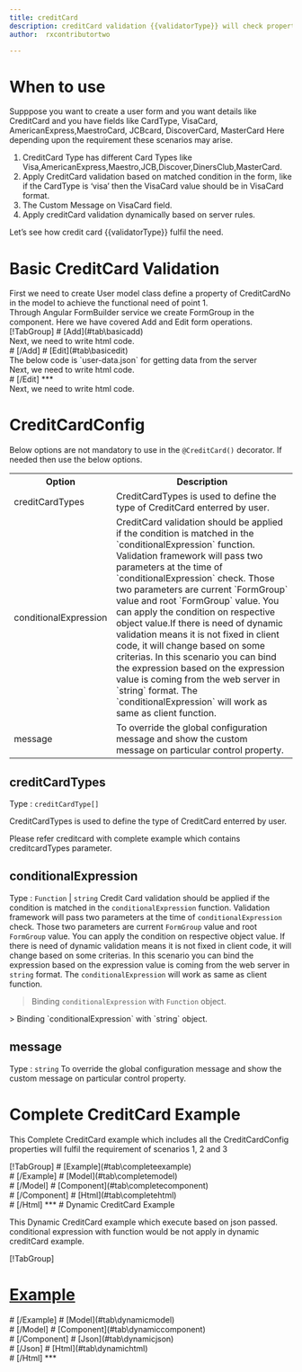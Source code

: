 ```yaml
---
title: creditCard 
description: creditCard validation {{validatorType}} will check property value is creditcardtype or not, It will not allow to enter any value other than credit card format.
author:  rxcontributortwo

---
```

# When to use
Supppose you want to create a user form and you want details like CreditCard and you have fields like CardType, VisaCard, AmericanExpress,MaestroCard, JCBcard, DiscoverCard, MasterCard  Here depending upon the requirement these scenarios may arise.
<ol>  
    <li>CreditCard Type has different Card Types like Visa,AmericanExpress,Maestro,JCB,Discover,DinersClub,MasterCard.</li>
    <li>Apply CreditCard validation based on matched condition in the form, like if the CardType  is ‘visa’ then the VisaCard value should be in VisaCard format.</li>
    <li>The Custom Message on VisaCard field.  </li>
    <li>Apply creditCard validation dynamically based on server rules.</li>
</ol>

Let’s see how credit card {{validatorType}} fulfil the need.

# Basic CreditCard Validation
<data-scope scope="['decorator']">
First we need to create User model class define a property of CreditCardNo in the model to achieve the functional need of point 1.
<div component="app-code" key="creditCard-add-model"></div> 
</data-scope>
Through Angular FormBuilder service we create FormGroup in the component.
Here we have covered Add and Edit form operations. 

<data-scope scope="['decorator']">
<div component="app-tabs" key="basic-operations"></div>
[!TabGroup]
# [Add](#tab\basicadd)
<div component="app-code" key="creditCard-add-component"></div> 
Next, we need to write html code.
<div component="app-code" key="creditCard-add-html"></div> 
<div component="app-example-runner" ref-component="app-creditCard-add"></div>
# [/Add]
# [Edit](#tab\basicedit)
<div component="app-code" key="creditCard-edit-component"></div> 
The below code is `user-data.json` for getting data from the server
<div component="app-code" key="creditCard-edit-json"></div> 
Next, we need to write html code.
<div component="app-code" key="creditCard-edit-html"></div> 
<div component="app-example-runner" ref-component="app-creditCard-edit"></div>
# [/Edit]
***
</data-scope>

<data-scope scope="['validator','template-driven']">
<div component="app-code" key="creditCard-add-component"></div> 
Next, we need to write html code.
<div component="app-code" key="creditCard-add-html"></div> 
<div component="app-example-runner" ref-component="app-creditCard-add"></div>
</data-scope>

# CreditCardConfig
Below options are not mandatory to use in the `@CreditCard()` decorator. If needed then use the below options.

<table class="table table-bordered table-striped">
<tr><th>Option</th><th>Description</th></tr>
<tr><td><a (click)='scrollTo("#creditCardTypes")' title="creditCardTypes">creditCardTypes</a></td><td>CreditCardTypes is used to define the type of CreditCard enterred by user.</td></tr>
<tr><td><a  (click)='scrollTo("#conditionalExpression")' title="conditionalExpression">conditionalExpression</a></td><td>CreditCard validation should be applied if the condition is matched in the `conditionalExpression` function. Validation framework will pass two parameters at the time of `conditionalExpression` check. Those two parameters are current `FormGroup` value and root `FormGroup` value. You can apply the condition on respective object value.If there is need of dynamic validation means it is not fixed in client code, it will change based on some criterias. In this scenario you can bind the expression based on the expression value is coming from the web server in `string` format. The `conditionalExpression` will work as same as client function.</td></tr>
<tr><td><a  (click)='scrollTo("#message")' title="message">message</a></td><td>To override the global configuration message and show the custom message on particular control property.</td></tr>
</table>

## creditCardTypes 
Type :  `creditCardType[]` 

CreditCardTypes is used to define the type of CreditCard enterred by user.

<div component="app-code" key="creditCard-creditCardTypesExample-model"></div> 
Please refer creditcard with complete example which contains creditcardTypes parameter.

## conditionalExpression 
Type :  `Function`  |  `string`
Credit Card validation should be applied if the condition is matched in the `conditionalExpression` function. Validation framework will pass two parameters at the time of `conditionalExpression` check. Those two parameters are current `FormGroup` value and root `FormGroup` value. You can apply the condition on respective object value.
If there is need of dynamic validation means it is not fixed in client code, it will change based on some criterias. In this scenario you can bind the expression based on the expression value is coming from the web server in `string` format. The `conditionalExpression` will work as same as client function.

> Binding `conditionalExpression` with `Function` object.
<div component="app-code" key="creditCard-conditionalExpressionExampleFunction-model"></div> 
> Binding `conditionalExpression` with `string` object.
<div component="app-code" key="creditCard-conditionalExpressionExampleString-model"></div> 

<div component="app-example-runner" ref-component="app-creditCard-conditionalExpression" title="creditCard decorators with conditionalExpression" key="conditionalExpression"></div>

## message 
Type :  `string` 
To override the global configuration message and show the custom message on particular control property. 

<div component="app-code" key="creditCard-messageExample-model"></div> 
<div component="app-example-runner" ref-component="app-creditCard-message" title="creditCard decorators with message" key="message"></div>

# Complete CreditCard Example

This Complete CreditCard example which includes all the CreditCardConfig properties will fulfil the requirement of scenarios 1, 2 and 3 

<div component="app-tabs" key="complete"></div>
[!TabGroup]
# [Example](#tab\completeexample)
<div component="app-example-runner" ref-component="app-creditCard-complete"></div>
# [/Example]
<data-scope scope="['decorator']">
# [Model](#tab\completemodel)
<div component="app-code" key="creditCard-complete-model"></div> 
# [/Model]
</data-scope>
# [Component](#tab\completecomponent)
<div component="app-code" key="creditCard-complete-component"></div> 
# [/Component]
# [Html](#tab\completehtml)
<div component="app-code" key="creditCard-complete-html"></div> 
# [/Html]
***

<data-scope scope="['decorator','validator']">
# Dynamic CreditCard Example

This Dynamic CreditCard example which execute based on json passed. conditional expression with function would be not apply in dynamic creditCard example. 

<div component="app-tabs" key="dynamic"></div>

[!TabGroup]
# [Example](#tab\dynamicexample)
<div component="app-example-runner" ref-component="app-creditCard-dynamic"></div>
# [/Example]
<data-scope scope="['decorator']">
# [Model](#tab\dynamicmodel)
<div component="app-code" key="creditCard-dynamic-model"></div>
# [/Model]
</data-scope>
# [Component](#tab\dynamiccomponent)
<div component="app-code" key="creditCard-dynamic-component"></div>
# [/Component]
# [Json](#tab\dynamicjson)
<div component="app-code" key="creditCard-dynamic-json"></div>
# [/Json]
# [Html](#tab\dynamichtml)
<div component="app-code" key="creditCard-dynamic-html"></div> 
# [/Html]
***
</data-scope>

